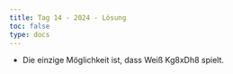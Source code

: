 ```yaml
---
title: Tag 14 - 2024 - Lösung 
toc: false
type: docs
---
```


- Die einzige Möglichkeit ist, dass Weiß Kg8xDh8 spielt.
